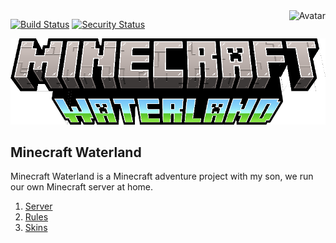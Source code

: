 <img align="right" src="https://raw.github.com/cliffano/minecraft-waterland/master/avatar.jpg" alt="Avatar"/>

[![Build Status](https://github.com/cliffano/minecraft-waterland/workflows/CI/badge.svg)](https://github.com/cliffano/minecraft-waterland/actions?query=workflow%3ACI)
[![Security Status](https://snyk.io/test/github/cliffano/minecraft-waterland/badge.svg)](https://snyk.io/test/github/cliffano/minecraft-waterland)

![Minecraft Waterland Logo](images/logo.png "Minecraft Waterland")

Minecraft Waterland
-------------------

Minecraft Waterland is a Minecraft adventure project with my son, we run our own Minecraft server at home.

1. [Server](docs/server.md)
2. [Rules](docs/rules.md)
3. [Skins](docs/skins.md)
